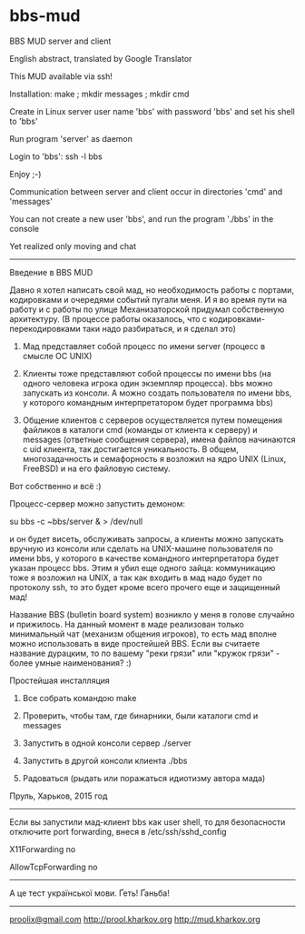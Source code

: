 bbs-mud
=======

BBS MUD server and client

English abstract, translated by Google Translator

This MUD available via ssh!

Installation: make ; mkdir messages ; mkdir cmd

Create in Linux server user name 'bbs' with password 'bbs' and set his shell to 'bbs'

Run program 'server' as daemon

Login to 'bbs': ssh -l bbs

Enjoy ;-)

Communication between server and client occur in directories 'cmd' and 'messages'

You can not create a new user 'bbs', and run the program './bbs' in the console

Yet realized only moving and chat

---

Введение в BBS MUD

Давно я хотел написать свой мад, но необходимость работы с портами, кодировками
и очередями событий пугали меня. И я во время пути на работу и с работы по улице
Механизаторской придумал собственную архитектуру. (В процессе работы оказалось,
что с кодировками-перекодировками таки надо разбираться, и я сделал это)

1. Мад представляет собой процесс по имени server (процесс в смысле ОС UNIX)

2. Клиенты тоже представляют собой процессы по имени bbs (на одного человека
игрока один экземпляр процесса). bbs можно запускать из консоли. А можно
создать пользователя по имени bbs, у которого командным интерпретатором 
будет программа bbs)

3. Общение клиентов с серверов осуществляется путем помещения файликов в каталоги
cmd (команды от клиента к серверу) и messages (ответные сообщения сервера),
имена файлов начинаются с uid клиента, так достигается уникальность. В общем,
многозадачность и семафорность я возложил на ядро UNIX (Linux, FreeBSD) и на
его файловую систему.

Вот собственно и всё :)

Процесс-сервер можно запустить демоном:

su bbs -c ~bbs/server & > /dev/null

и он будет висеть, обслуживать запросы,
а клиенты можно запускать вручную из консоли или сделать на UNIX-машине пользователя
по имени bbs, у которого в качестве командного интерпретатора будет указан
процесс bbs. Этим я убил еще одного зайца: коммуникацию тоже я возложил на UNIX,
а так как входить в мад надо будет по протоколу ssh, то это будет кроме всего 
прочего еще и защищенный мад!

Название BBS (bulletin board system) возникло у меня в голове случайно и
прижилось. На данный момент в маде реализован только минимальный чат
(механизм общения игроков), то есть мад вполне можно использовать в виде
простейшей BBS. Если вы считаете название дурацким, то по вашему "реки грязи"
или "кружок грязи" - более умные наименования? :)

Простейшая инсталляция

1. Все собрать командою make

2. Проверить, чтобы там, где бинарники, были каталоги cmd и messages

3. Запустить в одной консоли сервер ./server

4. Запустить в другой консоли клиента ./bbs

5. Радоваться (рыдать или поражаться идиотизму автора мада)

Пруль, Харьков, 2015 год

---

Если вы запустили мад-клиент bbs как user shell, то для безопасности отключите port forwarding, внеся в /etc/ssh/sshd_config

X11Forwarding no

AllowTcpForwarding no

---

А це тест української мови. Ґеть! Ґаньба!

---

proolix@gmail.com
http://prool.kharkov.org
http://mud.kharkov.org
